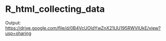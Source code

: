 R_html_collecting_data
================


Output: https://drive.google.com/file/d/0B4VcUOldYwZnX21UU195RWVIUkE/view?usp=sharing


